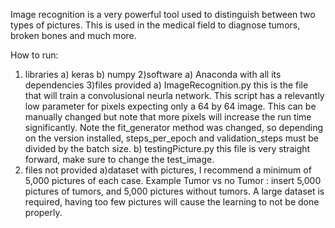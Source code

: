 Image recognition is a very powerful tool used to distinguish between two types of pictures. This is used in the medical field 
to diagnose tumors, broken bones and much more. 

  How to run:
   1) libraries
      a) keras
      b) numpy
   2)software
      a) Anaconda with all its dependencies
   3)files provided
      a) ImageRecognition.py this is the file that will train a convolusional neurla network. This script has a relevantly low
           parameter for pixels expecting only a 64 by 64 image. This can be manually changed but note that more pixels will
           increase the run time significantly. Note the fit_generator method was changed, so depending on the version 
           installed, steps_per_epoch and validation_steps must be divided by the batch size.
       b) testingPicture.py this file is very straight forward, make sure to change the test_image.
   4) files not provided
       a)dataset with pictures, I recommend a minimum of 5,000 pictures of each case.
           Example Tumor vs no Tumor : insert 5,000 pictures of tumors, and 5,000 pictures without tumors. 
           A large dataset is required, having too few pictures will cause the learning to not be done properly.
            
    
